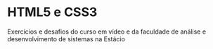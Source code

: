 <h1>HTML5 e CSS3</h1>
<p>Exercícios e desafios do curso em vídeo e da faculdade de análise e desenvolvimento de sistemas na Estácio</p>
